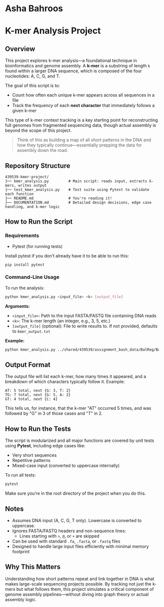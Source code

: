 # Asha Bahroos

# K-mer Analysis Project

## Overview

This project explores k-mer analysis—a foundational technique in bioinformatics and genome assembly. A **k-mer** is a substring of length `k` found within a larger DNA sequence, which is composed of the four nucleotides: A, C, G, and T.

The goal of this script is to:
- Count how often each unique k-mer appears across all sequences in a file
- Track the frequency of each **next character** that immediately follows a given k-mer

This type of k-mer context tracking is a key starting point for reconstructing full genomes from fragmented sequencing data, though actual assembly is beyond the scope of this project.

> Think of this as building a map of all short patterns in the DNA and how they typically continue—essentially prepping the data for assembly down the road.

## Repository Structure

```
439539-kmer-project/
├── kmer_analysis.py         # Main script: reads input, extracts k-mers, writes output
├── test_kmer_analysis.py    # Test suite using Pytest to validate each function
├── README.md                # You're reading it!
├── DOCUMENTATION.md         # Detailed design decisions, edge case handling, and k-mer logic
```

## How to Run the Script

### Requirements
- Pytest (for running tests)

Install pytest if you don’t already have it to be able to run this:
```bash
pip install pytest
```

### Command-Line Usage

To run the analysis:
```bash
python kmer_analysis.py <input_file> <k> [output_file]
```

**Arguments:**
- `<input_file>`: Path to the input FASTA/FASTQ file containing DNA reads  
- `<k>`: The k-mer length (an integer, e.g., 3, 5, etc.)  
- `[output_file]` (optional): File to write results to. If not provided, defaults to `kmer_output.txt`

**Example:**
```bash
python kmer_analysis.py ../shared/439539/assignment_bash_data/BalReg/BalReg_SRR952792_Trim_Left.fastq 3 output.txt
```

## Output Format

The output file will list each k-mer, how many times it appeared, and a breakdown of which characters typically follow it. Example:

```
AT: 5 total, next {G: 3, T: 2}
TG: 7 total, next {G: 5, A: 2}
GT: 4 total, next {C: 4}
```

This tells us, for instance, that the k-mer "AT" occurred 5 times, and was followed by "G" in 3 of those cases and "T" in 2.

## How to Run the Tests

The script is modularized and all major functions are covered by unit tests using **Pytest**, including edge cases like:
- Very short sequences
- Repetitive patterns
- Mixed-case input (converted to uppercase internally)

To run all tests:
```bash
pytest
```
Make sure you’re in the root directory of the project when you do this.

## Notes

- Assumes DNA input (A, C, G, T only). Lowercase is converted to uppercase.
- Ignores FASTA/FASTQ headers and non-sequence lines:
  - Lines starting with `>`, `@`, or `+` are skipped
- Can be used with standard `.fa`, `.fasta`, or `.fastq` files
- Designed to handle large input files efficiently with minimal memory footprint

## Why This Matters

Understanding how short patterns repeat and link together in DNA is what makes large-scale sequencing projects possible. By tracking not just the k-mers but what follows them, this project simulates a critical component of genome assembly pipelines—without diving into graph theory or actual assembly logic.
